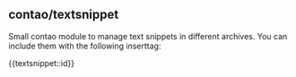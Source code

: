 ## contao/textsnippet

Small contao module to manage text snippets in different archives. You can include them with the following inserttag:

{{textsnippet::id}}